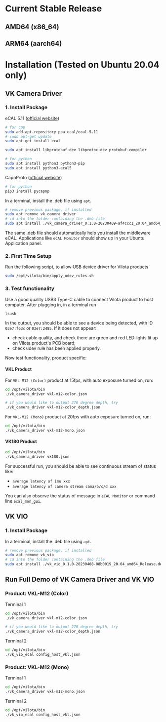 # Current Stable Release

## AMD64 (x86_64)

## ARM64 (aarch64)


# Installation (Tested on Ubuntu 20.04 only)

## VK Camera Driver

### 1. Install Package

eCAL 5.11 ([official website](https://eclipse-ecal.github.io/ecal/getting_started/setup.html))
```bash
# for cpp
sudo add-apt-repository ppa:ecal/ecal-5.11
# sudo apt-get update
sudo apt-get install ecal

sudo apt install libprotobuf-dev libprotoc-dev protobuf-compiler

# for python
sudo apt install python3 python3-pip
sudo apt install python3-ecal5
```

CapnProto ([official website](https://capnproto.org/install.html))
```bash
# for python
pip3 install pycapnp
```

In a terminal, install the .deb file using `apt`.
```bash
# remove previous package, if installed
sudo apt remove vk_camera_driver
# cd into the folder containing the .deb file
sudo apt install ./vk_camera_driver_0.1.0-20230409-af4ccc1_20.04_amd64_Release.deb
```

The same .deb file should automatically help you install the middleware eCAL. Applications like `eCAL Monitor` should show up in your Ubuntu Application panel.

### 2. First Time Setup

Run the following script, to allow USB device driver for Vilota products.
```bash
sudo /opt/vilota/bin/apply_udev_rules.sh
```

### 3. Test functionality

Use a good quality USB3 Type-C cable to connect Vilota product to host computer. After plugging in, in a terminal run
```bash
lsusb
```
In the output, you should be able to see a device being detected, with ID `03e7:f63c` or `03e7:2485`. If it does not appear:
- check cable quality, and check there are green and red LED lights lit up on Vilota product's PCB board;
- check udev rule has been applied properly. 

Now test functionality, product specific:

#### VKL Product
For `VKL-M12 (Color)` product at 15fps, with auto exposure turned on, run:
```bash
cd /opt/vilota/bin
./vk_camera_driver vkl-m12-color.json

# if you would like to output 270 degree depth, try
./vk_camera_driver vkl-m12-color_depth.json
```

For `VKL-M12 (Mono)` product at 20fps with auto exposure turned on, run:
```bash
cd /opt/vilota/bin
./vk_camera_driver vkl-m12-mono.json
```

#### VK180 Product

```bash
cd /opt/vilota/bin
./vk_camera_driver vk180.json
```

For successful run, you should be able to see continuous stream of status like:
- `average latency of imu xxx`
- `average latency of camera stream cama/b/c/d xxx`

You can also observe the status of message in `eCAL Monitor` or command line `ecal_mon_gui`.

## VK VIO

### 1. Install Package

In a terminal, install the .deb file using `apt`.
```bash
# remove previous package, if installed
sudo apt remove vk_vio
# cd into the folder containing the .deb file
sudo apt install ./vk_vio_0.1.0-20230408-08b0019_20.04_amd64_Release.deb
```

## Run Full Demo of VK Camera Driver and VK VIO

### Product: VKL-M12 (Color)

Terminal 1
```bash
cd /opt/vilota/bin
./vk_camera_driver vkl-m12-color.json

# if you would like to output 270 degree depth, try
./vk_camera_driver vkl-m12-color_depth.json

```

Terminal 2
```bash
cd /opt/vilota/bin
./vk_vio_ecal config_host_vkl.json
```

### Product: VKL-M12 (Mono)

Terminal 1
```bash
cd /opt/vilota/bin
./vk_camera_driver vkl-m12-mono.json
```

Terminal 2
```bash
cd /opt/vilota/bin
./vk_vio_ecal config_host_vkl.json
```